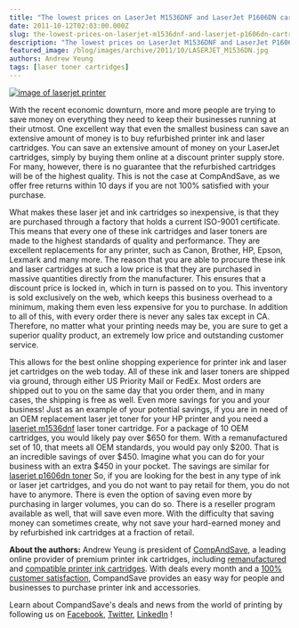 ```yaml
---
title: "The lowest prices on LaserJet M1536DNF and LaserJet P1606DN cartridges on the web"
date: 2011-10-12T02:03:00.000Z
slug: the-lowest-prices-on-laserjet-m1536dnf-and-laserjet-p1606dn-cartridges-on-the-web
description: "The lowest prices on LaserJet M1536DNF and LaserJet P1606DN cartridges on the web"
featured_image: /blog/images/archive/2011/10/LASERJET_M1536DN.jpg
authors: Andrew Yeung
tags: [laser toner cartridges]
---
```


[![image of laserjet printer](/blog/images/LASERJET-M1536DN.jpg)](/blog/images/LASERJET-M1536DN.jpg)

With the recent economic downturn, more and more people are trying to save money on everything they need to keep their businesses running at their utmost. One excellent way that even the smallest business can save an extensive amount of money is to buy refurbished printer ink and laser cartridges. You can save an extensive amount of money on your LaserJet cartridges, simply by buying them online at a discount printer supply store. For many, however, there is no guarantee that the refurbished cartridges will be of the highest quality. This is not the case at CompAndSave, as we offer free returns within 10 days if you are not 100% satisfied with your purchase.

What makes these laser jet and ink cartridges so inexpensive, is that they are purchased through a factory that holds a current ISO-9001 certificate. This means that every one of these ink cartridges and laser toners are made to the highest standards of quality and performance. They are excellent replacements for any printer, such as Canon, Brother, HP, Epson, Lexmark and many more. The reason that you are able to procure these ink and laser cartridges at such a low price is that they are purchased in massive quantities directly from the manufacturer. This ensures that a discount price is locked in, which in turn is passed on to you. This inventory is sold exclusively on the web, which keeps this business overhead to a minimum, making them even less expensive for you to purchase. In addition to all of this, with every order there is never any sales tax except in CA. Therefore, no matter what your printing needs may be, you are sure to get a superior quality product, an extremely low price and outstanding customer service.

This allows for the best online shopping experience for printer ink and laser jet cartridges on the web today. All of these ink and laser toners are shipped via ground, through either US Priority Mail or FedEx. Most orders are shipped out to you on the same day that you order them, and in many cases, the shipping is free as well. Even more savings for you and your business! Just as an example of your potential savings, if you are in need of an OEM replacement laser jet toner for your HP printer and you need a [laserjet m1536dnf](https://www.compandsave.com/hp/laserjet/pro-m1536dnf-toner-cartridges) laser toner cartridge. For a package of 10 OEM cartridges, you would likely pay over $650 for them. With a remanufactured set of 10, that meets all OEM standards, you would pay only $200\. That is an incredible savings of over $450\. Imagine what you can do for your business with an extra $450 in your pocket. The savings are similar for [laserjet p1606dn toner](https://www.compandsave.com/hp/laserjet/pro-p1606dn-toner-cartridges) So, if you are looking for the best in any type of ink or laser jet cartridges, and you do not want to pay retail for them, you do not have to anymore. There is even the option of saving even more by purchasing in larger volumes, you can do so. There is a reseller program available as well, that will save even more. With the difficulty that saving money can sometimes create, why not save your hard-earned money and by refurbished ink cartridges at a fraction of retail.


**About the authors:** Andrew Yeung is president of [CompAndSave](https://www.compandsave.com/), a leading online provider of premium printer ink cartridges, including [remanufactured](https://www.compandsave.com/help) and [compatible printer ink cartridges](https://www.compandsave.com/help). With deals every month and a [100% customer satisfaction](https://www.compandsave.com/help), CompandSave provides an easy way for people and businesses to purchase printer ink and accessories.

Learn about CompandSave's deals and news from the world of printing by following us on [Facebook](https://www.facebook.com/compandsave.ink), [Twitter](https://twitter.com/compandsave), [LinkedIn](https://www.linkedin.com) !